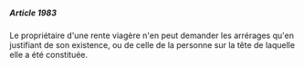 ##### Article 1983

Le propriétaire d'une rente viagère n'en peut demander les arrérages qu'en justifiant de son existence, ou de celle de la personne sur la tête de laquelle elle a été constituée.

